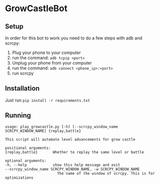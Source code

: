 # GrowCastleBot
## Setup
In order for this bot to work you need to do a few steps with adb and scrcpy:
1. Plug your phone to your computer
2. run the command: `adb tcpip <port>`
3. Unplug your phone from your computer
4. run the command: `adb connect <phone_ip>:<port>`
5. run scrcpy
## Installation
Just run `pip install -r requirements.txt`
## Running
    usage: play_growcastle.py [-h] [--scrcpy_window_name SCRCPY_WINDOW_NAME] {replay,battle}

    This script will automate level advancements for grow castle

    positional arguments:
    {replay,battle}       Whether to replay the same level or battle

    optional arguments:
    -h, --help            show this help message and exit
    --scrcpy_window_name SCRCPY_WINDOW_NAME, -w SCRCPY_WINDOW_NAME
                            The name of the window of scrcpy. This is for optimizations